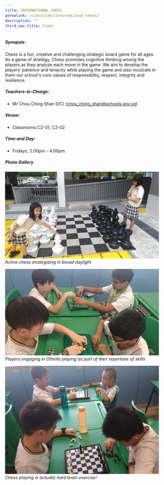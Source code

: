 ```yaml
---
title: INTERNATIONAL CHESS
permalink: /ccas/clubs/international-chess/
description: ""
third_nav_title: Clubs
---
```

##### Synopsis:
Chess is a fun, creative and challenging strategic board game for all ages. As a game of strategy, Chess promotes cognitive thinking among the players as they analyze each move in the game. We aim to develop the players’ patience and tenacity while playing the game and also inculcate in them our school's core values of responsibility, respect, integrity and resilience.

##### Teachers-in-Charge:  
* Mr Chou Ching Shan (I/C) (chou_ching_shan@schools.gov.sg)    

##### Venue:
* Classrooms C2-01, C2-02 

##### Time and Day:
* Fridays, 2.00pm - 4.00pm

##### Photo Gallery
![](/images/CCAs/International%20Chess/CCA_Chess%20Club_2020_1.jpg)
*Active chess strategizing in broad daylight*

![](/images/CCAs/International%20Chess/CCA_Chess%20Club_2020_2.jpg)
*Players engaging in Othello playing as part of their repertoire of skills*

![](/images/CCAs/International%20Chess/CCA_Chess%20Club_2020_3.jpg)
*Chess playing is actually hard brain exercise!*